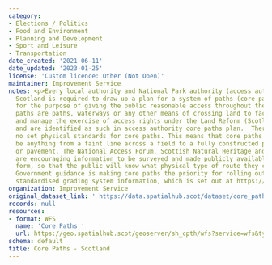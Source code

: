 ```yaml
---
category:
- Elections / Politics
- Food and Environment
- Planning and Development
- Sport and Leisure
- Transportation
date_created: '2021-06-11'
date_updated: '2023-01-25'
license: 'Custom licence: Other (Not Open)'
maintainer: Improvement Service
notes: <p>Every local authority and National Park authority (access authorities) in
  Scotland is required to draw up a plan for a system of paths (core paths) sufficient
  for the purpose of giving the public reasonable access throughout their area.   Core
  paths are paths, waterways or any other means of crossing land to facilitate, promote
  and manage the exercise of access rights under the Land Reform (Scotland) Act 2003,
  and are identified as such in access authority core paths plan.  There are, intentionally,
  no set physical standards for core paths. This means that core paths can physically
  be anything from a faint line across a field to a fully constructed path, track
  or pavement. The National Access Forum, Scottish Natural Heritage and Scottish Government
  are encouraging information to be surveyed and made publicly available, in a nationally-standardised
  form, so that the public will know what physical type of route they can expect.
  Government guidance is making core paths the priority for rolling out this national
  standardised grading system information, which is set out at https://www.pathsforall.org.uk/resources/resource/the-path-managers-guide-to-grading</p>
organization: Improvement Service
original_dataset_link: ' https://data.spatialhub.scot/dataset/core_paths-is'
records: null
resources:
- format: WFS
  name: 'Core Paths '
  url: https://geo.spatialhub.scot/geoserver/sh_cpth/wfs?service=wfs&typeName=sh_cpth:pub_cpth
schema: default
title: Core Paths - Scotland
---
```


